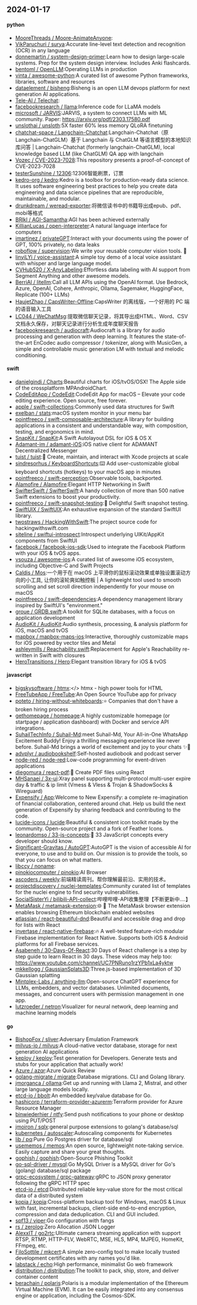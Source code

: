 ## 2024-01-17

#### python
* [MooreThreads / Moore-AnimateAnyone](https://github.com/MooreThreads/Moore-AnimateAnyone):
* [VikParuchuri / surya](https://github.com/VikParuchuri/surya):Accurate line-level text detection and recognition (OCR) in any language
* [donnemartin / system-design-primer](https://github.com/donnemartin/system-design-primer):Learn how to design large-scale systems. Prep for the system design interview. Includes Anki flashcards.
* [bentoml / OpenLLM](https://github.com/bentoml/OpenLLM):Operating LLMs in production
* [vinta / awesome-python](https://github.com/vinta/awesome-python):A curated list of awesome Python frameworks, libraries, software and resources
* [dataelement / bisheng](https://github.com/dataelement/bisheng):Bisheng is an open LLM devops platform for next generation AI applications.
* [Tele-AI / Telechat](https://github.com/Tele-AI/Telechat):
* [facebookresearch / llama](https://github.com/facebookresearch/llama):Inference code for LLaMA models
* [microsoft / JARVIS](https://github.com/microsoft/JARVIS):JARVIS, a system to connect LLMs with ML community. Paper: https://arxiv.org/pdf/2303.17580.pdf
* [unslothai / unsloth](https://github.com/unslothai/unsloth):5X faster 60% less memory QLoRA finetuning
* [chatchat-space / Langchain-Chatchat](https://github.com/chatchat-space/Langchain-Chatchat):Langchain-Chatchat（原Langchain-ChatGLM）基于 Langchain 与 ChatGLM 等语言模型的本地知识库问答 | Langchain-Chatchat (formerly langchain-ChatGLM), local knowledge based LLM (like ChatGLM) QA app with langchain
* [Vozec / CVE-2023-7028](https://github.com/Vozec/CVE-2023-7028):This repository presents a proof-of-concept of CVE-2023-7028
* [testerSunshine / 12306](https://github.com/testerSunshine/12306):12306智能刷票，订票
* [kedro-org / kedro](https://github.com/kedro-org/kedro):Kedro is a toolbox for production-ready data science. It uses software engineering best practices to help you create data engineering and data science pipelines that are reproducible, maintainable, and modular.
* [drunkdream / weread-exporter](https://github.com/drunkdream/weread-exporter):将微信读书中的书籍导出成epub、pdf、mobi等格式
* [BRlkl / AGI-Samantha](https://github.com/BRlkl/AGI-Samantha):AGI has been achieved externally
* [KillianLucas / open-interpreter](https://github.com/KillianLucas/open-interpreter):A natural language interface for computers
* [imartinez / privateGPT](https://github.com/imartinez/privateGPT):Interact with your documents using the power of GPT, 100% privately, no data leaks
* [roboflow / supervision](https://github.com/roboflow/supervision):We write your reusable computer vision tools. 💜
* [linyiLYi / voice-assistant](https://github.com/linyiLYi/voice-assistant):A simple toy demo of a local voice assistant with whisper and large language model.
* [CVHub520 / X-AnyLabeling](https://github.com/CVHub520/X-AnyLabeling):Effortless data labeling with AI support from Segment Anything and other awesome models.
* [BerriAI / litellm](https://github.com/BerriAI/litellm):Call all LLM APIs using the OpenAI format. Use Bedrock, Azure, OpenAI, Cohere, Anthropic, Ollama, Sagemaker, HuggingFace, Replicate (100+ LLMs)
* [HaujetZhao / CapsWriter-Offline](https://github.com/HaujetZhao/CapsWriter-Offline):CapsWriter 的离线版，一个好用的 PC 端的语音输入工具
* [LC044 / WeChatMsg](https://github.com/LC044/WeChatMsg):提取微信聊天记录，将其导出成HTML、Word、CSV文档永久保存，对聊天记录进行分析生成年度聊天报告
* [facebookresearch / audiocraft](https://github.com/facebookresearch/audiocraft):Audiocraft is a library for audio processing and generation with deep learning. It features the state-of-the-art EnCodec audio compressor / tokenizer, along with MusicGen, a simple and controllable music generation LM with textual and melodic conditioning.

#### swift
* [danielgindi / Charts](https://github.com/danielgindi/Charts):Beautiful charts for iOS/tvOS/OSX! The Apple side of the crossplatform MPAndroidChart.
* [CodeEditApp / CodeEdit](https://github.com/CodeEditApp/CodeEdit):CodeEdit App for macOS – Elevate your code editing experience. Open source, free forever.
* [apple / swift-collections](https://github.com/apple/swift-collections):Commonly used data structures for Swift
* [exelban / stats](https://github.com/exelban/stats):macOS system monitor in your menu bar
* [pointfreeco / swift-composable-architecture](https://github.com/pointfreeco/swift-composable-architecture):A library for building applications in a consistent and understandable way, with composition, testing, and ergonomics in mind.
* [SnapKit / SnapKit](https://github.com/SnapKit/SnapKit):A Swift Autolayout DSL for iOS & OS X
* [Adamant-im / adamant-iOS](https://github.com/Adamant-im/adamant-iOS):iOS native client for ADAMANT Decentralized Messenger
* [tuist / tuist](https://github.com/tuist/tuist):🚀 Create, maintain, and interact with Xcode projects at scale
* [sindresorhus / KeyboardShortcuts](https://github.com/sindresorhus/KeyboardShortcuts):⌨️ Add user-customizable global keyboard shortcuts (hotkeys) to your macOS app in minutes
* [pointfreeco / swift-perception](https://github.com/pointfreeco/swift-perception):Observable tools, backported.
* [Alamofire / Alamofire](https://github.com/Alamofire/Alamofire):Elegant HTTP Networking in Swift
* [SwifterSwift / SwifterSwift](https://github.com/SwifterSwift/SwifterSwift):A handy collection of more than 500 native Swift extensions to boost your productivity.
* [pointfreeco / swift-snapshot-testing](https://github.com/pointfreeco/swift-snapshot-testing):📸 Delightful Swift snapshot testing.
* [SwiftUIX / SwiftUIX](https://github.com/SwiftUIX/SwiftUIX):An exhaustive expansion of the standard SwiftUI library.
* [twostraws / HackingWithSwift](https://github.com/twostraws/HackingWithSwift):The project source code for hackingwithswift.com
* [siteline / swiftui-introspect](https://github.com/siteline/swiftui-introspect):Introspect underlying UIKit/AppKit components from SwiftUI
* [facebook / facebook-ios-sdk](https://github.com/facebook/facebook-ios-sdk):Used to integrate the Facebook Platform with your iOS & tvOS apps.
* [vsouza / awesome-ios](https://github.com/vsouza/awesome-ios):A curated list of awesome iOS ecosystem, including Objective-C and Swift Projects
* [Caldis / Mos](https://github.com/Caldis/Mos):一个用于在 macOS 上平滑你的鼠标滚动效果或单独设置滚动方向的小工具, 让你的滚轮爽如触控板 | A lightweight tool used to smooth scrolling and set scroll direction independently for your mouse on macOS
* [pointfreeco / swift-dependencies](https://github.com/pointfreeco/swift-dependencies):A dependency management library inspired by SwiftUI's "environment."
* [groue / GRDB.swift](https://github.com/groue/GRDB.swift):A toolkit for SQLite databases, with a focus on application development
* [AudioKit / AudioKit](https://github.com/AudioKit/AudioKit):Audio synthesis, processing, & analysis platform for iOS, macOS and tvOS
* [mapbox / mapbox-maps-ios](https://github.com/mapbox/mapbox-maps-ios):Interactive, thoroughly customizable maps for iOS powered by vector tiles and Metal
* [ashleymills / Reachability.swift](https://github.com/ashleymills/Reachability.swift):Replacement for Apple's Reachability re-written in Swift with closures
* [HeroTransitions / Hero](https://github.com/HeroTransitions/Hero):Elegant transition library for iOS & tvOS

#### javascript
* [bigskysoftware / htmx](https://github.com/bigskysoftware/htmx):</> htmx - high power tools for HTML
* [FreeTubeApp / FreeTube](https://github.com/FreeTubeApp/FreeTube):An Open Source YouTube app for privacy
* [poteto / hiring-without-whiteboards](https://github.com/poteto/hiring-without-whiteboards):⭐️ Companies that don't have a broken hiring process
* [gethomepage / homepage](https://github.com/gethomepage/homepage):A highly customizable homepage (or startpage / application dashboard) with Docker and service API integrations.
* [SuhailTechInfo / Suhail-Md](https://github.com/SuhailTechInfo/Suhail-Md):meet Suhail-Md, Your All-in-One WhatsApp Excitement Buddy! Enjoy a thrilling messaging experience like never before. Suhail-Md brings a world of excitement and joy to your chats ✨🤖
* [advplyr / audiobookshelf](https://github.com/advplyr/audiobookshelf):Self-hosted audiobook and podcast server
* [node-red / node-red](https://github.com/node-red/node-red):Low-code programming for event-driven applications
* [diegomura / react-pdf](https://github.com/diegomura/react-pdf):📄 Create PDF files using React
* [MHSanaei / 3x-ui](https://github.com/MHSanaei/3x-ui):Xray panel supporting multi-protocol multi-user expire day & traffic & ip limit (Vmess & Vless & Trojan & ShadowSocks & Wireguard)
* [Expensify / App](https://github.com/Expensify/App):Welcome to New Expensify: a complete re-imagination of financial collaboration, centered around chat. Help us build the next generation of Expensify by sharing feedback and contributing to the code.
* [lucide-icons / lucide](https://github.com/lucide-icons/lucide):Beautiful & consistent icon toolkit made by the community. Open-source project and a fork of Feather Icons.
* [leonardomso / 33-js-concepts](https://github.com/leonardomso/33-js-concepts):📜 33 JavaScript concepts every developer should know.
* [Significant-Gravitas / AutoGPT](https://github.com/Significant-Gravitas/AutoGPT):AutoGPT is the vision of accessible AI for everyone, to use and to build on. Our mission is to provide the tools, so that you can focus on what matters.
* [libccy / noname](https://github.com/libccy/noname):
* [pinokiocomputer / pinokio](https://github.com/pinokiocomputer/pinokio):AI Browser
* [ascoders / weekly](https://github.com/ascoders/weekly):前端精读周刊。帮你理解最前沿、实用的技术。
* [projectdiscovery / nuclei-templates](https://github.com/projectdiscovery/nuclei-templates):Community curated list of templates for the nuclei engine to find security vulnerabilities.
* [SocialSisterYi / bilibili-API-collect](https://github.com/SocialSisterYi/bilibili-API-collect):哔哩哔哩-API收集整理【不断更新中....】
* [MetaMask / metamask-extension](https://github.com/MetaMask/metamask-extension):🌐 🔌 The MetaMask browser extension enables browsing Ethereum blockchain enabled websites
* [atlassian / react-beautiful-dnd](https://github.com/atlassian/react-beautiful-dnd):Beautiful and accessible drag and drop for lists with React
* [invertase / react-native-firebase](https://github.com/invertase/react-native-firebase):🔥 A well-tested feature-rich modular Firebase implementation for React Native. Supports both iOS & Android platforms for all Firebase services.
* [Asabeneh / 30-Days-Of-React](https://github.com/Asabeneh/30-Days-Of-React):30 Days of React challenge is a step by step guide to learn React in 30 days. These videos may help too: https://www.youtube.com/channel/UC7PNRuno1rzYPb1xLa4yktw
* [mkkellogg / GaussianSplats3D](https://github.com/mkkellogg/GaussianSplats3D):Three.js-based implementation of 3D Gaussian splatting
* [Mintplex-Labs / anything-llm](https://github.com/Mintplex-Labs/anything-llm):Open-source ChatGPT experience for LLMs, embedders, and vector databases. Unlimited documents, messages, and concurrent users with permission management in one app.
* [lutzroeder / netron](https://github.com/lutzroeder/netron):Visualizer for neural network, deep learning and machine learning models

#### go
* [BishopFox / sliver](https://github.com/BishopFox/sliver):Adversary Emulation Framework
* [milvus-io / milvus](https://github.com/milvus-io/milvus):A cloud-native vector database, storage for next generation AI applications
* [keploy / keploy](https://github.com/keploy/keploy):Test generation for Developers. Generate tests and stubs for your application that actually work!
* [Azure / azqr](https://github.com/Azure/azqr):Azure Quick Review
* [golang-migrate / migrate](https://github.com/golang-migrate/migrate):Database migrations. CLI and Golang library.
* [jmorganca / ollama](https://github.com/jmorganca/ollama):Get up and running with Llama 2, Mistral, and other large language models locally.
* [etcd-io / bbolt](https://github.com/etcd-io/bbolt):An embedded key/value database for Go.
* [hashicorp / terraform-provider-azurerm](https://github.com/hashicorp/terraform-provider-azurerm):Terraform provider for Azure Resource Manager
* [binwiederhier / ntfy](https://github.com/binwiederhier/ntfy):Send push notifications to your phone or desktop using PUT/POST
* [jmoiron / sqlx](https://github.com/jmoiron/sqlx):general purpose extensions to golang's database/sql
* [kubernetes / autoscaler](https://github.com/kubernetes/autoscaler):Autoscaling components for Kubernetes
* [lib / pq](https://github.com/lib/pq):Pure Go Postgres driver for database/sql
* [usememos / memos](https://github.com/usememos/memos):An open source, lightweight note-taking service. Easily capture and share your great thoughts.
* [gophish / gophish](https://github.com/gophish/gophish):Open-Source Phishing Toolkit
* [go-sql-driver / mysql](https://github.com/go-sql-driver/mysql):Go MySQL Driver is a MySQL driver for Go's (golang) database/sql package
* [grpc-ecosystem / grpc-gateway](https://github.com/grpc-ecosystem/grpc-gateway):gRPC to JSON proxy generator following the gRPC HTTP spec
* [etcd-io / etcd](https://github.com/etcd-io/etcd):Distributed reliable key-value store for the most critical data of a distributed system
* [kopia / kopia](https://github.com/kopia/kopia):Cross-platform backup tool for Windows, macOS & Linux with fast, incremental backups, client-side end-to-end encryption, compression and data deduplication. CLI and GUI included.
* [spf13 / viper](https://github.com/spf13/viper):Go configuration with fangs
* [rs / zerolog](https://github.com/rs/zerolog):Zero Allocation JSON Logger
* [AlexxIT / go2rtc](https://github.com/AlexxIT/go2rtc):Ultimate camera streaming application with support RTSP, RTMP, HTTP-FLV, WebRTC, MSE, HLS, MP4, MJPEG, HomeKit, FFmpeg, etc.
* [FiloSottile / mkcert](https://github.com/FiloSottile/mkcert):A simple zero-config tool to make locally trusted development certificates with any names you'd like.
* [labstack / echo](https://github.com/labstack/echo):High performance, minimalist Go web framework
* [distribution / distribution](https://github.com/distribution/distribution):The toolkit to pack, ship, store, and deliver container content
* [berachain / polaris](https://github.com/berachain/polaris):Polaris is a modular implementation of the Ethereum Virtual Machine (EVM). It can be easily integrated into any consensus engine or application, including the Cosmos-SDK.
